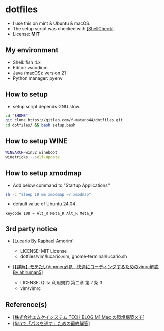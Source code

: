 # dotfiles

* I use this on mint & Ubuntu & macOS.
* The setup script was checked with [\[ShellCheck\]](https://open-vsx.org/extension/timonwong/shellcheck).
* License: **MIT**


## My environment

* Shell: fish 4.x
* Editor: vscodium
* Java (macOS): version 21
* Python manager: pyenv


## How to setup

* setup script depends GNU stow.

```sh
cd "$HOME"
git clone https://gitlab.com/f-matano44/dotfiles.git
cd dotfiles/ && bash setup.bash
```

## How to setup WINE

```sh
WINEARCH=win32 wineboot
winetricks --self-update
```

## How to setup xmodmap

* Add below command to "Startup Applications"

```sh
sh -c "sleep 10 && xmodmap ~/.xmodmap"
```

* default value of Ubuntu 24.04

```
keycode 108 = Alt_R Meta_R Alt_R Meta_R
```

## 3rd party notice

* [\[Lucario By Raphael Amorim\]](https://github.com/raphamorim/lucario)
    * LICENSE: MIT License
    * dotfiles/vim/lucario.vim, gnome-terminal/lucario.sh

* [\[【詳解】モテたいVimmer必見　快適にコーディングするためのvimrc解説 By ahiruman5\]](https://qiita.com/ahiruman5/items/4f3c845500c172a02935)
    * LICENSE: Qiita 利用規約 第二章 第７条 3
    * vim/vimrc


## Reference(s)

* [\[株式会社エムケイシステム TECH BLOG M1 Mac の環境構築メモ\]](https://blog.mksc.jp/contents/apple-silicon/)
* [\[fishで「パスを通す」ための最終解答\]](https://zenn.dev/estra/articles/zenn-fish-add-path-final-answer)
